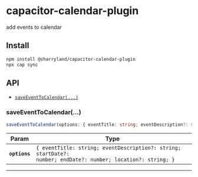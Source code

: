 # capacitor-calendar-plugin

add events to calendar

## Install

```bash
npm install @sharryland/capacitor-calendar-plugin
npx cap sync
```

## API

<docgen-index>

* [`saveEventToCalendar(...)`](#saveeventtocalendar)

</docgen-index>

<docgen-api>
<!--Update the source file JSDoc comments and rerun docgen to update the docs below-->

### saveEventToCalendar(...)

```typescript
saveEventToCalendar(options: { eventTitle: string; eventDescription?: string; startDate?: number; endDate?: number; location?: string; }) => Promise<void>
```

| Param         | Type                                                                                                                     |
| ------------- | ------------------------------------------------------------------------------------------------------------------------ |
| **`options`** | <code>{ eventTitle: string; eventDescription?: string; startDate?: number; endDate?: number; location?: string; }</code> |

--------------------

</docgen-api>
